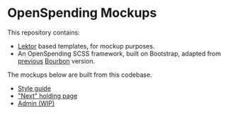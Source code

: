 # OpenSpending Mockups

This repository contains:
- [Lektor](https://www.getlektor.com/docs/) based templates, for mockup purposes.
- An OpenSpending SCSS framework, built on Bootstrap, adapted from [previous](https://github.com/openspending/os-style-guide) [Bourbon](http://bourbon.io/) version.

The mockups below are built from this codebase.

- [Style guide](https://smth.github.io/os-mockups/style-guide/)
- ["Next" holding page](https://smth.github.io/os-mockups/next/)
- [Admin (WIP)](https://smth.github.io/os-mockup-admin/)
